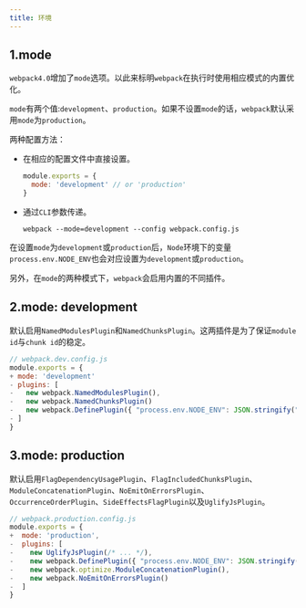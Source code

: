 ```yaml
---
title: 环境
---
```


## 1.mode

`webpack4.0`增加了`mode`选项。以此来标明`webpack`在执行时使用相应模式的内置优化。

`mode`有两个值:`development`、`production`。如果不设置`mode`的话，`webpack`默认采用`mode`为`production`。

两种配置方法：

- 在相应的配置文件中直接设置。

  ```js
  module.exports = {
    mode: 'development' // or 'production'
  }
  ```

- 通过`CLI`参数传递。
  
  ```shell
  webpack --mode=development --config webpack.config.js
  ```

在设置`mode`为`development`或`production`后，`Node`环境下的变量`process.env.NODE_ENV`也会对应设置为`development`或`production`。

另外，在`mode`的两种模式下，`webpack`会启用内置的不同插件。

## 2.mode: development

默认启用`NamedModulesPlugin`和`NamedChunksPlugin`。这两插件是为了保证`module id`与`chunk id`的稳定。

```js
// webpack.dev.config.js
module.exports = {
+ mode: 'development'
- plugins: [
-   new webpack.NamedModulesPlugin(),
-   new webpack.NamedChunksPlugin()
-   new webpack.DefinePlugin({ "process.env.NODE_ENV": JSON.stringify("development") }),
- ]
}
```

## 3.mode: production

默认启用`FlagDependencyUsagePlugin`、`FlagIncludedChunksPlugin`、`ModuleConcatenationPlugin`、`NoEmitOnErrorsPlugin`、`OccurrenceOrderPlugin`、`SideEffectsFlagPlugin`以及`UglifyJsPlugin`。

```js
// webpack.production.config.js
module.exports = {
+  mode: 'production',
-  plugins: [
-    new UglifyJsPlugin(/* ... */),
-    new webpack.DefinePlugin({ "process.env.NODE_ENV": JSON.stringify("production") }),
-    new webpack.optimize.ModuleConcatenationPlugin(),
-    new webpack.NoEmitOnErrorsPlugin()
-  ]
}
```
